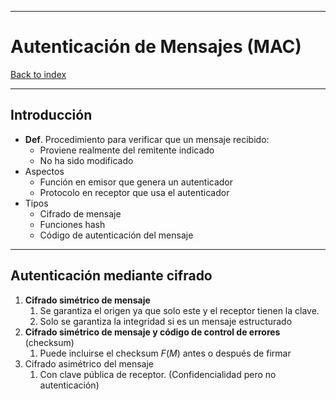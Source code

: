 
---
# Autenticación de Mensajes (MAC)

[Back to index](../README.md)

---

## Introducción
- **Def**. Procedimiento para verificar que un mensaje recibido:
	- Proviene realmente del remitente indicado
	- No ha sido modificado
- Aspectos
	- Función en emisor que genera un autenticador
	- Protocolo en receptor que usa el autenticador
- Tipos
	- Cifrado de mensaje
	- Funciones hash
	- Código de autenticación del mensaje
---
## Autenticación mediante cifrado
1. **Cifrado simétrico de mensaje**
	1. Se garantiza el origen ya que solo este y el receptor tienen la clave.
	2. Solo se garantiza la integridad si es un mensaje estructurado
2. **Cifrado simétrico de mensaje y código de control de errores** (checksum)
	1. Puede incluirse el checksum $F(M)$ antes o después de firmar
3. Cifrado asimétrico del mensaje
	1. Con clave pública de receptor. (Confidencialidad pero no autenticación)